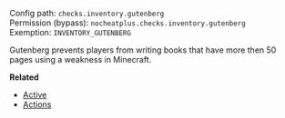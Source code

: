 Config path: `checks.inventory.gutenberg`  
Permission (bypass): `nocheatplus.checks.inventory.gutenberg`  
Exemption: `INVENTORY_GUTENBERG`  

Gutenberg prevents players from writing books that have more then 50 pages using a weakness in Minecraft.

**Related**  
* [Active](Global#Active)
* [Actions](Global#Actions)